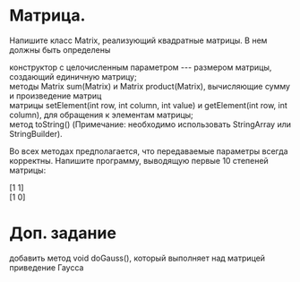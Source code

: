 # Матрица.
Напишите класс Matrix, реализующий квадратные матрицы. В нем должны быть определены
 
конструктор с целочисленным параметром --- размером матрицы, создающий единичную матрицу;	  
методы Matrix sum(Matrix) и Matrix product(Matrix), вычисляющие сумму и произведение матриц	  
матрицы setElement(int row, int column, int value) и getElement(int row, int column), для 	обращения к 	элементам матрицы;  
метод 	toString() (Примечание: необходимо использовать StringArray или StringBuilder).

Во всех методах предполагается, что передаваемые параметры всегда корректны.
Напишите программу, выводящую первые 10 степеней матрицы:

[1 1]  
[1 0]

# Доп. задание 

добавить метод void doGauss(), который выполняет над матрицей приведение Гаусса
